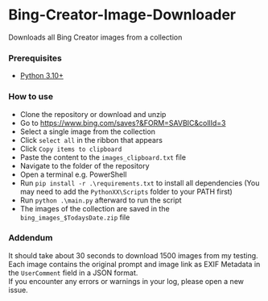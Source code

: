 # Bing-Creator-Image-Downloader
Downloads all Bing Creator images from a collection

### Prerequisites
* [Python 3.10+](https://www.python.org/downloads/)

### How to use
* Clone the repository or download and unzip
* Go to https://www.bing.com/saves?&FORM=SAVBIC&collId=3
* Select a single image from the collection
* Click `select all` in the ribbon that appears
* Click `Copy items to clipboard`
* Paste the content to the `images_clipboard.txt` file
* Navigate to the folder of the repository
* Open a terminal e.g. PowerShell
* Run `pip install -r .\requirements.txt` to install all dependencies (You may need to add the `PythonXX\Scripts` folder to your PATH first)
* Run `python .\main.py` afterward to run the script 
* The images of the collection are saved in the `bing_images_$TodaysDate.zip` file

### Addendum
It should take about 30 seconds to download 1500 images from my testing.  
Each image contains the original prompt and image link as EXIF Metadata in the `UserComment` field in a JSON format.  
If you encounter any errors or warnings in your log, please open a new issue.